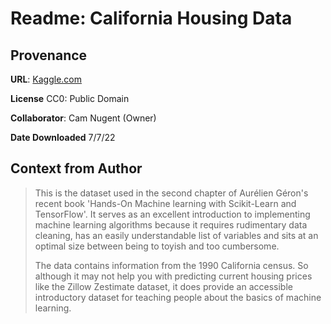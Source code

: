 # Readme: California Housing Data

## Provenance

**URL**: [Kaggle.com](https://www.kaggle.com/datasets/camnugent/california-housing-prices)

**License** CC0: Public Domain

**Collaborator**: Cam Nugent (Owner)

**Date Downloaded** 7/7/22

## Context from Author

> This is the dataset used in the second chapter of Aurélien Géron's recent book 'Hands-On Machine learning with Scikit-Learn and TensorFlow'. It serves as an excellent introduction to implementing machine learning algorithms because it requires rudimentary data cleaning, has an easily understandable list of variables and sits at an optimal size between being to toyish and too cumbersome.
>
> The data contains information from the 1990 California census. So although it may not help you with predicting current housing prices like the Zillow Zestimate dataset, it does provide an accessible introductory dataset for teaching people about the basics of machine learning.